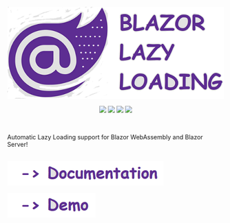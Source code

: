 <p align="center">
  <a href="https://github.com/isc30/blazor-lazy-loading">
    <img src="docs/img/logo.png?raw=true" />
  </a>
</p>
<p align="center">
    <a href="https://github.com/isc30/blazor-lazy-loading"><img src="https://img.shields.io/github/workflow/status/isc30/blazor-lazy-loading/[trigger]%20new%20release/master?logo=github" /></a>
    <a href="https://www.nuget.org/packages?q=BlazorLazyLoading&prerel=false"><img src="https://img.shields.io/nuget/v/BlazorLazyLoading.Components?color=brightgreen&label=stable&logo=nuget)](https://www.nuget.org/packages?q=BlazorLazyLoading&prerel=false" /></a>
    <a href="https://www.nuget.org/packages?q=BlazorLazyLoading&prerel=false"><img src="https://img.shields.io/nuget/dt/BlazorLazyLoading.Components?color=brightgreen&label=downloads&logo=nuget)](https://www.nuget.org/packages?q=BlazorLazyLoading&prerel=false" /></a>
    <a href="https://www.nuget.org/packages?q=BlazorLazyLoading&prerel=true"><img src="https://img.shields.io/nuget/vpre/BlazorLazyLoading.Components?color=yellow&label=dev&logo=nuget)](https://www.nuget.org/packages?q=BlazorLazyLoading&prerel=false" /></a>
</p>
<br/>

Automatic Lazy Loading support for Blazor WebAssembly and Blazor Server!<br/><br/>

[![Documentation / Wiki](docs/img/documentation.png?raw=true)](https://github.com/isc30/blazor-lazy-loading/wiki)

[![Demo](docs/img/demo.png?raw=true)](https://isc30.github.io/blazor-lazy-loading/)
